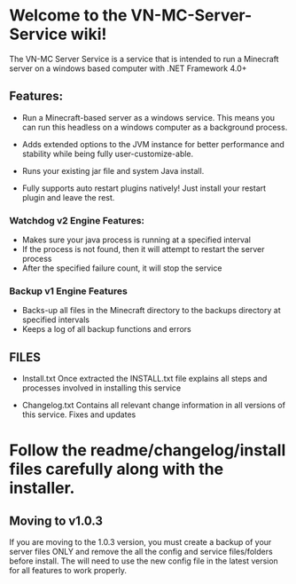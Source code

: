 # Welcome to the VN-MC-Server-Service wiki!

The VN-MC Server Service is a service that is intended to run a Minecraft server on a windows based computer with .NET Framework 4.0+ 

## Features:
* Run a Minecraft-based server as a windows service. This means you can run this headless on a windows computer as a background process. 

* Adds extended options to the JVM instance for better performance and stability while being fully user-customize-able.

* Runs your existing jar file and system Java install. 

* Fully supports auto restart plugins natively! Just install your restart plugin and leave the rest.  

### Watchdog v2 Engine Features:
* Makes sure your java process is running at a specified interval
* If the process is not found, then it will attempt to restart the server process
* After the specified failure count, it will stop the service

### Backup v1 Engine Features
* Backs-up all files in the Minecraft directory to the backups directory at specified intervals
* Keeps a log of all backup functions and errors


## FILES
* Install.txt
   Once extracted the INSTALL.txt file explains all steps and processes involved in installing this service 

* Changelog.txt
   Contains all relevant change information in all versions of this service. Fixes and updates 


# Follow the readme/changelog/install files carefully along with the installer. 

## Moving to v1.0.3 
   If you are moving to the 1.0.3 version, you must create a backup of your server files ONLY and remove the all the config and service files/folders before install. The will need to use the new config file in the latest version for all features to work properly.

   
